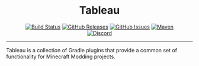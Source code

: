 <!--suppress HtmlDeprecatedAttribute -->
<h1 align="center" style="text-align: center;">Tableau</h1>

<div align="center">

[![Build Status](https://img.shields.io/github/actions/workflow/status/ldtteam/Tableau/publish.yaml?branch=main&logo=github)][Build Workflow]
[![GitHub Releases](https://img.shields.io/github/v/tag/ldtteam/Tableau?sort=semver&display_name=tag&logo=github)][GitHub Releases]
[![GitHub Issues](https://img.shields.io/github/issues-raw/ldtteam/Tableau/bug?label=open%20bugs)][GitHub Issues]
[![Maven](https://img.shields.io/maven-metadata/v?metadataUrl=https%3A%2F%2Fldtteam.jfrog.io%2Fartifactory%2Ftableau-publishing%2Fcom%2Fldtteam%2Ftableau%2FTableau%2Fmaven-metadata.xml)][Maven]
</br>
[![Discord](https://img.shields.io/discord/449079260070674443?logo=discord&label=Discord&color=%235865F2)][Discord]

</div>

---

Tableau is a collection of Gradle plugins that provide a common set of functionality for Minecraft Modding projects.



[Build Workflow]: https://github.com/ldtteam/Tableau/actions/workflows/publish.yaml
[GitHub Releases]: https://github.com/ldtteam/Tableau/tags
[GitHub Issues]: https://github.com/ldtteam/Tableau/issues?q=is%3Aopen+is%3Aissue+label%3Abug
[Maven]: https://ldtteam.jfrog.io/ui/native/tableau-publishing/com/ldtteam/tableau/
[Discord]: https://discord.gg/Pd5vYh5K